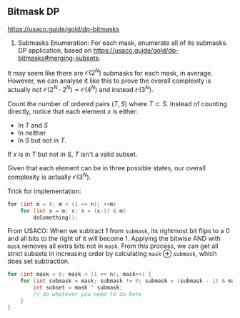 ## Bitmask DP
https://usaco.guide/gold/dp-bitmasks

1. Submasks Enumeration: For each mask, enumerate all of its submasks. DP application, based on https://usaco.guide/gold/dp-bitmasks#merging-subsets.

It may seem like there are $\mathcal{O}(2^N)$ submasks for each mask, in average. However, we can analyse it like this to prove the overall complexity is actually not $\mathcal{O}(2^N \cdot 2^N) = \mathcal{O}(4^N)$ and instead $\mathcal{O}(3^N)$.
 
Count the number of ordered pairs $(T, S)$ where $T \subset S$. Instead of counting directly, notice that each element $x$ is either:

- In $T$ and $S$
- In neither
- In $S$ but not in $T$.

If $x$ is in $T$ but not in $S$, $T$ isn't a valid subset.

Given that each element can be in three possible states, our overall complexity is actually $\mathcal{O}(3^N)$.


Trick for implementation:
```cpp
for (int m = 0; m < (1 << n); ++m)
    for (int s = m; s; s = (s-1) & m)
        doSomething();
```

From USACO: When we subtract $1$ from $\texttt{submask}$, its rightmost bit flips to a $0$ and all bits to the right of it will become $1$. Applying the bitwise AND with $\texttt{mask}$ removes all extra bits not in $\texttt{mask}$. From this process, we can get all strict subsets in increasing order by calculating $\texttt{mask} \oplus \texttt{submask}$, which does set subtraction.
```cpp
for (int mask = 0; mask < (1 << n); mask++) {
	for (int submask = mask; submask != 0; submask = (submask - 1) & mask) {
		int subset = mask ^ submask;
		// do whatever you need to do here
	}
}
```
